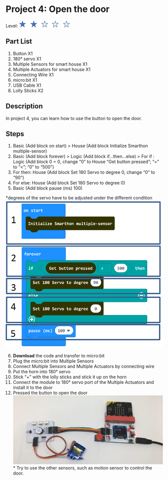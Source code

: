 # Project 4:  Open the door
Level: ![level](images/level2.png)
## Part List
1. Button X1
2. 180° servo X1
3. Multiple Sensors for smart house X1
4. Multiple Actuators for smart house X1
5. Connecting Wire X1
6. micro:bit X1
7. USB Cable X1
8. Lolly Sticks X2

## Description
In project 4, you can learn how to use the button to open the door.

## Steps
1. Basic (Add block on start) > House (Add block Initialize Smarthon multiple-sensor)
2. Basic (Add block forever) > Logic (Add block if…then…else) > For if : Logic (Add block 0 = 0, change “0” to House “Get button pressed”; “=” to “<”; “0” to “500”)
3. For then: House (Add block Set 180 Servo to degree 0, change “0” to “90”)
4. For else: House (Add block Set 180 Servo to degree 0)
5. Basic (Add block pause (ms) 100)

*degrees of the servo have to be adjusted under the different condition
![pic](images/P4_1.png)

6. **Download** the code and transfer to micro:bit
7. Plug the micro:bit into Multiple Sensors
8. Connect Multiple Sensors and Multiple Actuators by connecting wire
9. Put the horn into 180° servo
10. Stick “+” with the lolly sticks and stick it up on the horn
11. Connect the module to 180° servo port of the Multiple Actuators and install it to the door
12. Pressed the button to open the door
![pic](images/P4_2.png)
<span id="remarks" >* Try to use the other sensors, such as motion sensor to control the door. </span>


